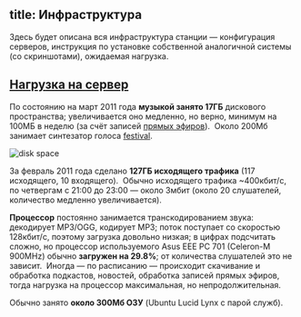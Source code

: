 title: Инфраструктура
---

Здесь будет описана вся инфраструктура станции — конфигурация серверов,
инструкция по установке собственной аналогичной системы (со скриншотами),
ожидаемая нагрузка.


## <a href="setup.html#hosting" name="hosting">Нагрузка на сервер</a>

По состоянию на март 2011 года **музыкой занято 17ГБ** дискового пространства;
увеличивается оно медленно, но верно, минимум на 100МБ в неделю (за счёт записей
[прямых эфиров](/live/)).  Около 200Мб занимает синтезатор голоса
[festival][].

![disk space](http://stream.tmradio.net/disk-month.png)

За февраль 2011 года сделано **127ГБ исходящего трафика** (117 исходящего, 10
входящего).  Обычно исходящего трафика ~400кбит/с, по четвергам с 21:00 до 23:00
— около 3мбит (около 20 слушателей, количество медленно увеличивается).

**Процессор** постоянно занимается транскодированием звука: декодирует MP3/OGG,
кодирует MP3; поток поступает со скоростью 128кбит/с, поэтому загрузка довольно
низкая; в цифрах подсчитать сложно, но процессор используемого Asus EEE PC 701
(Celeron-M 900MHz) обычно **загружен на 29.8%**; от количества слушателей это не
зависит.  Иногда — по расписанию — происходит скачивание и обработка подкастов,
новостей, обработка записей прямых эфиров, тогда нагрузка на процессор
максимальная, но непродолжительная.

Обычно занято **около 300Мб ОЗУ** (Ubuntu Lucid Lynx с парой служб).

[festival]: http://www.cstr.ed.ac.uk/projects/festival/
